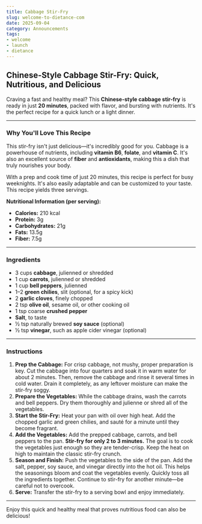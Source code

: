 ```yaml
---
title: Cabbage Stir-Fry
slug: welcome-to-dietance-com
date: 2025-09-04
category: Announcements
tags:
- welcome
- launch
- dietance
---
```


## Chinese-Style Cabbage Stir-Fry: Quick, Nutritious, and Delicious

Craving a fast and healthy meal? This **Chinese-style cabbage stir-fry** is ready in just **20 minutes**, packed with flavor, and bursting with nutrients. It's the perfect recipe for a quick lunch or a light dinner.

---

### Why You'll Love This Recipe

This stir-fry isn't just delicious—it's incredibly good for you. Cabbage is a powerhouse of nutrients, including **vitamin B6**, **folate**, and **vitamin C**. It's also an excellent source of **fiber** and **antioxidants**, making this a dish that truly nourishes your body.

With a prep and cook time of just 20 minutes, this recipe is perfect for busy weeknights. It's also easily adaptable and can be customized to your taste. This recipe yields three servings.

**Nutritional Information (per serving):**
* **Calories:** 210 kcal
* **Protein:** 3g
* **Carbohydrates:** 21g
* **Fats:** 13.5g
* **Fiber:** 7.5g

---

### Ingredients

* 3 cups **cabbage**, julienned or shredded
* 1 cup **carrots**, julienned or shredded
* 1 cup **bell peppers**, julienned
* 1–2 **green chilies**, slit (optional, for a spicy kick)
* 2 **garlic cloves**, finely chopped
* 2 tsp **olive oil**, sesame oil, or other cooking oil
* 1 tsp coarse **crushed pepper**
* **Salt**, to taste
* ½ tsp naturally brewed **soy sauce** (optional)
* ½ tsp **vinegar**, such as apple cider vinegar (optional)

---

### Instructions

1.  **Prep the Cabbage:** For crisp cabbage, not mushy, proper preparation is key. Cut the cabbage into four quarters and soak it in warm water for about 2 minutes. Then, remove the cabbage and rinse it several times in cold water. Drain it completely, as any leftover moisture can make the stir-fry soggy.
2.  **Prepare the Vegetables:** While the cabbage drains, wash the carrots and bell peppers. Dry them thoroughly and julienne or shred all of the vegetables.
3.  **Start the Stir-Fry:** Heat your pan with oil over high heat. Add the chopped garlic and green chilies, and sauté for a minute until they become fragrant.
4.  **Add the Vegetables:** Add the prepped cabbage, carrots, and bell peppers to the pan. **Stir-fry for only 2 to 3 minutes.** The goal is to cook the vegetables just enough so they are tender-crisp. Keep the heat on high to maintain the classic stir-fry crunch.
5.  **Season and Finish:** Push the vegetables to the side of the pan. Add the salt, pepper, soy sauce, and vinegar directly into the hot oil. This helps the seasonings bloom and coat the vegetables evenly. Quickly toss all the ingredients together. Continue to stir-fry for another minute—be careful not to overcook.
6.  **Serve:** Transfer the stir-fry to a serving bowl and enjoy immediately.

---

Enjoy this quick and healthy meal that proves nutritious food can also be delicious!

